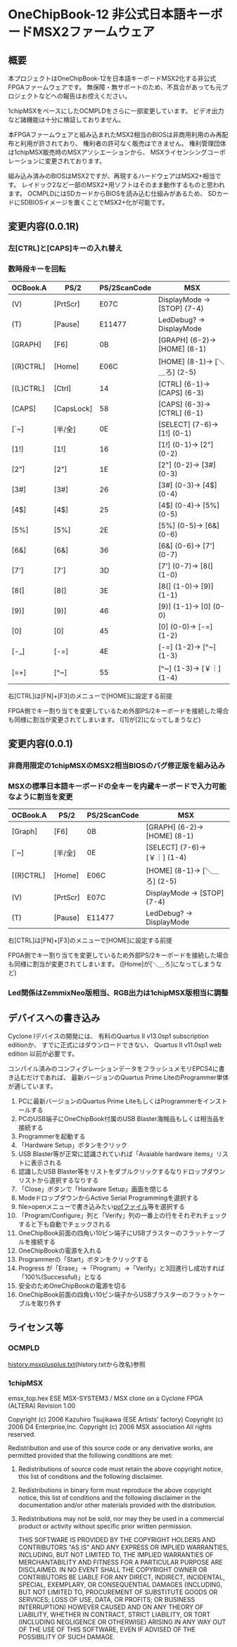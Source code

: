 # OneChipBook-12 非公式日本語キーボードMSX2ファームウェア

## 概要

本プロジェクトはOneChipBook-12を日本語キーボードMSX2化する非公式FPGAファームウェアです。
無保障・無サポートのため、不具合があっても元プロジェクトなどへの報告はお控えください。

1chipMSXをベースにしたOCMPLDをさらに一部変更しています。
ビデオ出力など諸機能は十分に検証しておりません。

本FPGAファームウェアと組み込まれたMSX2相当のBIOSは非商用利用のみ再配布と利用が許されており、
権利者の許可なく販売はできません。
権利管理団体は1chipMSX販売時のMSXアソシエーションから、
MSXライセンシングコーポレーションに変更されております。

組み込み済みのBIOSはMSX2ですが、再現するハードウェアはMSX2+相当です。
レイドック2など一部のMSX2+用ソフトはそのまま動作するものと思われます。
OCMPLDにはSDカードからBIOSを読み込む仕組みがあるため、
SDカードにSDBIOSイメージを置くことでMSX2+化が可能です。

## 変更内容(0.0.1R)

### 左[CTRL]と[CAPS]キーの入れ替え

### 数時段キーを回転

| OCBook.A  | PS/2       | PS/2ScanCode | MSX                          |
| --------- | ---------- | ------------ | ---------------------------- |
| (V)       | [PrtScr]   | E07C         | DisplayMode -> [STOP] (7-4)  |
| (T)       | [Pause]    | E11477       | LedDebug? -> DisplayMode     |
| [GRAPH]   | [F6]       | 0B           | [GRAPH] (6-2)-> [HOME] (8-1) |
| [(R)CTRL] | [Home]     | E06C         | [HOME] (8-1)-> [＼＿ろ] (2-5)   |
| [(L)CTRL] | [Ctrl]     | 14           | [CTRL] (6-1)-> [CAPS] (6-3)  |
| [CAPS]    | [CapsLock] | 58           | [CAPS] (6-3)-> [CTRL] (6-1)  |
| [`~]      | [半/全]      | 0E           | [SELECT] (7-6)-> [1!] (0-1)  |
| [1!]      | [1!]       | 16           | [1!] (0-1)-> [2"] (0-2)      |
| [2"]      | [2"]       | 1E           | [2"] (0-2)-> [3#] (0-3)      |
| [3#]      | [3#]       | 26           | [3#] (0-3)-> [4$] (0-4)      |
| [4$]      | [4$]       | 25           | [4$] (0-4)-> [5%] (0-5)      |
| [5%]      | [5%]       | 2E           | [5%] (0-5)-> [6&] (0-6)      |
| [6&]      | [6&]       | 36           | [6&] (0-6)-> [7'] (0-7)      |
| [7']      | [7']       | 3D           | [7'] (0-7)-> [8(] (1-0)      |
| [8(]      | [8(]       | 3E           | [8(] (1-0)-> [9)] (1-1)      |
| [9)]      | [9)]       | 46           | [9)] (1-1)-> [0]  (0-0)      |
| [0]       | [0]        | 45           | [0]  (0-0)-> [-=] (1-2)      |
| [-_]      | [-=]       | 4E           | [-=] (1-2)-> [^~] (1-3)      |
| [=+]      | [^~]       | 55           | [^~] (1-3)-> [￥｜] (1-4)      |

右[CTRL]は[FN]+[F3]のメニューで[HOME]に設定する前提

FPGA側でキー割り当てを変更しているため外部PS/2キーボードを接続した場合も同様に割当が変更されてしまいます。
([1]が[2]になってしまうなど)

## 変更内容(0.0.1)

### 非商用限定の1chipMSXのMSX2相当BIOSのバグ修正版を組み込み

### MSXの標準日本語キーボードの全キーを内蔵キーボードで入力可能なように割当を変更

| OCBook.A  | PS/2     | PS/2ScanCode | MSX                          |
| --------- | -------- | ------------ | ---------------------------- |
| [Graph]   | [F6]     | 0B           | [GRAPH] (6-2)-> [HOME] (8-1) |
| [`~]      | [半/全]    | 0E           | [SELECT] (7-6)-> [￥｜] (1-4)  |
| [(R)CTRL] | [Home]   | E06C         | [HOME] (8-1)-> [＼＿ろ] (2-5)   |
| (V)       | [PrtScr] | E07C         | DisplayMode -> [STOP] (7-4)  |
| (T)       | [Pause]  | E11477       | LedDebug? -> DisplayMode     |

右[CTRL]は[FN]+[F3]のメニューで[HOME]に設定する前提

FPGA側でキー割り当てを変更しているため外部PS/2キーボードを接続した場合も同様に割当が変更されてしまいます。
([Home]が[＼＿ろ]になってしまうなど)

### Led関係はZemmixNeo版相当、RGB出力は1chipMSX版相当に調整

## デバイスへの書き込み

Cyclone Iデバイスの開発には、
有料のQuartus II v13.0sp1 subscription editionか、
すでに正式にはダウンロードできない、
Quartus II v11.0sp1 web edition 以前が必要です。

コンパイル済みのコンフィグレーションデータをフラッシュメモリEPCS4に書き込むだけであれば、
最新バージョンのQuartus Prime LiteのProgrammer単体が適しています。

1. PCに最新バージョンのQuartus Prime LiteもしくはProgrammerをインストールする
2. PCのUSB端子にOneChipBook付属のUSB Blaster海賊品もしくは相当品を接続する
3. Programmerを起動する
4. 「Hardware Setup」ボタンをクリック
5. USB Blaster等が正常に認識されていれば「Avaiable hardware items」リストに表示される
6. 認識したUSB Blaster等をリストをダブルクリックするなりドロップダウンリストから選択するなりする
7. 「Close」ボタンで「Hardware Setup」画面を閉じる
8. ModeドロップダウンからActive Serial Programmingを選択する
9. file>openメニューで書き込みたい[pofファイル](https://github.com/uniabis/onechipbook_ocmpld_jp/releases)等を選択する
10. 「Program/Configure」列と「Verify」列の一番上の行をそれぞれチェックすると下も自動でチェックされる
11. OneChipBook前面の四角い10ピン端子にUSBブラスターのフラットケーブルを接続する
12. OneChipBookの電源を入れる
13. Programmerの「Start」ボタンをクリックする
14. Progress が「Erase」->「Program」->「Verify」と3回進行し成功すれば「100%(Successful)」となる
15. 安全のためOneChipBookの電源を切る
16. OneChipBook前面の四角い10ピン端子からUSBブラスターのフラットケーブルを取り外す

## ライセンス等

### OCMPLD

[history.msxplusplus.txt](https://raw.githubusercontent.com/uniabis/onechipbook_ocmpld_jp/refs/heads/master/history.msxplusplus.txt)(history.txtから改名)参照

### 1chipMSX

 emsx_top.hex
   ESE MSX-SYSTEM3 / MSX clone on a Cyclone FPGA (ALTERA)
   Revision 1.00

 Copyright (c) 2006 Kazuhiro Tsujikawa (ESE Artists' factory)
 Copyright (c) 2006 D4 Enterprise,Inc.
 Copyright (c) 2006 MSX association
 All rights reserved.

 Redistribution and use of this source code or any derivative works, are 
 permitted provided that the following conditions are met:

1. Redistributions of source code must retain the above copyright notice, 
   this list of conditions and the following disclaimer.

2. Redistributions in binary form must reproduce the above copyright 
   notice, this list of conditions and the following disclaimer in the 
   documentation and/or other materials provided with the distribution.

3. Redistributions may not be sold, nor may they be used in a commercial 
   product or activity without specific prior written permission.
   
   THIS SOFTWARE IS PROVIDED BY THE COPYRIGHT HOLDERS AND CONTRIBUTORS 
   "AS IS" AND ANY EXPRESS OR IMPLIED WARRANTIES, INCLUDING, BUT NOT LIMITED 
   TO, THE IMPLIED WARRANTIES OF MERCHANTABILITY AND FITNESS FOR A PARTICULAR 
   PURPOSE ARE DISCLAIMED. IN NO EVENT SHALL THE COPYRIGHT OWNER OR 
   CONTRIBUTORS BE LIABLE FOR ANY DIRECT, INDIRECT, INCIDENTAL, SPECIAL, 
   EXEMPLARY, OR CONSEQUENTIAL DAMAGES (INCLUDING, BUT NOT LIMITED TO, 
   PROCUREMENT OF SUBSTITUTE GOODS OR SERVICES; LOSS OF USE, DATA, OR PROFITS;
   OR BUSINESS INTERRUPTION) HOWEVER CAUSED AND ON ANY THEORY OF LIABILITY, 
   WHETHER IN CONTRACT, STRICT LIABILITY, OR TORT (INCLUDING NEGLIGENCE OR 
   OTHERWISE) ARISING IN ANY WAY OUT OF THE USE OF THIS SOFTWARE, EVEN IF 
   ADVISED OF THE POSSIBILITY OF SUCH DAMAGE.
